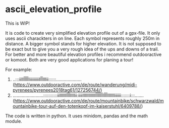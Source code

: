 # ascii_elevation_profile

This is WIP!

It is code to create very simplified elevation profile out of a gpx-file. It only uses ascii charackters in on line.
Each symbol represents roughly 250m in distance. A bigger symbol stands for higher elevation.
It is not supposed to be exact but to give you a very rough idea of the ups and downs of a trail. 
For better and more beautiful elevation profiles i recommend outdooractive or komoot. Both are very good applications for planing a tour!

For example:

1. ..:::iiIIÎÎÎÎIiiiiiiiiiIÎÎIIIii::::::.................... (https://www.outdooractive.com/de/route/wanderung/midi-pyrenees/pyrenees2018tag61/127256744/) 
2. ........................:::::::::::iiIIIIIIÎÎÎIIIIii:iiiiIIIIIIIIIIIÎÎÎÎÎÎIÎÎÎIIIIIIiiiiii:::::::i:::....... (https://www.outdooractive.com/de/route/mountainbike/schwarzwald/mountainbike-tour-auf-den-totenkopf-im-kaiserstuhl/6409788/)


The code is written in python. It uses minidom, pandas and the math module.


 
  


 

